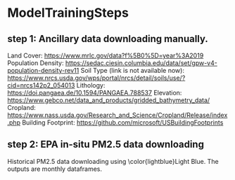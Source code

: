# ModelTrainingSteps

## step 1: Ancillary data downloading manually.
Land Cover: https://www.mrlc.gov/data?f%5B0%5D=year%3A2019
Population Density: https://sedac.ciesin.columbia.edu/data/set/gpw-v4-population-density-rev11
Soil Type (link is not available now): https://www.nrcs.usda.gov/wps/portal/nrcs/detail/soils/use/?cid=nrcs142p2_054013
Lithology: https://doi.pangaea.de/10.1594/PANGAEA.788537
Elevation: https://www.gebco.net/data_and_products/gridded_bathymetry_data/
Cropland: https://www.nass.usda.gov/Research_and_Science/Cropland/Release/index.php
Building Footprint: https://github.com/microsoft/USBuildingFootprints

## step 2: EPA in-situ PM2.5 data downloading
Historical PM2.5 data downloading using \color{lightblue}Light Blue. The outputs are monthly dataframes. 
